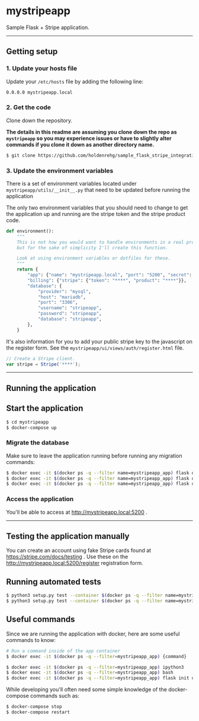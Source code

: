 # mystripeapp

Sample Flask + Stripe application.

---

## Getting setup

### 1. Update your hosts file

Update your `/etc/hosts` file by adding the following line:

```sh
0.0.0.0 mystripeapp.local
```

### 2. Get the code

Clone down the repository.

**The details in this readme are assuming you clone down the repo as `mystripeapp` so you may experience issues or have to slightly alter commands if you clone it down as another directory name.**

```sh
$ git clone https://github.com/holdenrehg/sample_flask_stripe_integration mystripeapp
```

### 3. Update the environment variables

There is a set of environment variables located under `mystripeapp/utils/__init__.py` that need to be updated before running the application

The only two environment variables that you should need to change to get the application up and running are the stripe token and the stripe product code.

```python
def environment():
    """
    This is not how you would want to handle environments in a real project,
    but for the sake of simplicity I'll create this function.

    Look at using environment variables or dotfiles for these.
    """
    return {
        "app": {"name": "mystripeapp.local", "port": "5200", "secret": "my_super_secret_key"},
        "billing": {"stripe": {"token": "****", "product": "****"}},
        "database": {
            "provider": "mysql",
            "host": "mariadb",
            "port": "3306",
            "username": "stripeapp",
            "password": "stripeapp",
            "database": "stripeapp",
        },
    }
```

It's also information for you to add your public stripe key to the javascript on the register form. See the `mystripeapp/ui/views/auth/register.html` file.

```javascript
// Create a Stripe client.
var stripe = Stripe('****');
```

---

## Running the application

## Start the application

```sh
$ cd mystripeapp
$ docker-compose up
```

### Migrate the database

Make sure to leave the application running before running any migration commands:

```sh
$ docker exec -it $(docker ps -q --filter name=mystripeapp_app) flask db init
$ docker exec -it $(docker ps -q --filter name=mystripeapp_app) flask db migrate
$ docker exec -it $(docker ps -q --filter name=mystripeapp_app) flask db upgrade
```

### Access the application

You'll be able to access at http://mystripeapp.local:5200 .

---

## Testing the application manually

You can create an account using fake Stripe cards found at https://stripe.com/docs/testing . Use these on the http://mystripeapp.local:5200/register registration form.

## Running automated tests

```sh
$ python3 setup.py test --container $(docker ps -q --filter name=mystripeapp_app)
$ python3 setup.py test --container $(docker ps -q --filter name=mystripeapp_app) --no-coverage
```

## Useful commands

Since we are running the application with docker, here are some useful commands to know:

```sh
# Run a command inside of the app container
$ docker exec -it $(docker ps -q --filter=mystripeapp_app) {command}

$ docker exec -it $(docker ps -q --filter=mystripeapp_app) ipython3
$ docker exec -it $(docker ps -q --filter=mystripeapp_app) bash
$ docker exec -it $(docker ps -q --filter=mystripeapp_app) flask init db
```

While developing you'll often need some simple knowledge of the docker-compose commands such as:

```sh
$ docker-compose stop
$ docker-compose restart
```
